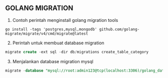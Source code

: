 ## GOLANG MIGRATION ##
1.  Contoh perintah menginstall golang migration tools

```shell
go install -tags 'postgres,mysql,mongodb' github.com/golang-migrate/migrate/v4/cmd/migrate@latest
```

2.  Perintah untuk membuat database migration

```sql
migrate create -ext sql -dir db/migrations create_table_category
```

3. Menjalankan database migration mysql

```sql
migrate -database "mysql://root:admin123@tcp(localhost:3306)/golang_database_migration" -path db/migrations up
```